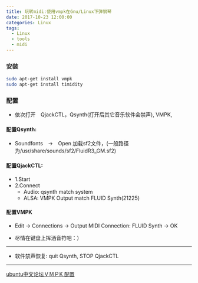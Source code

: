 ```yaml
---
title: 玩转midi:使用vmpk在Gnu/Linux下弹钢琴
date: 2017-10-23 12:00:00
categories: Linux
tags: 
  - Linux
  - tools
  - midi
---
```


### 安装
```bash
sudo apt-get install vmpk
sudo apt-get install timidity
```
### 配置

- 依次打开　QjackCTL，Qsynth(打开后其它音乐软件会禁声),  VMPK,
#### 配置Qsynth:
  - Soundfonts　→　Open 加载sf2文件，(一般路径为/usr/share/sounds/sf2/FluidR3_GM.sf2) 
 

#### 配置QjackCTL: 
  - 1.Start
  - 2.Connect
    - Audio: qsynth match system
    - ALSA: VMPK Output match FLUID Synth(21225)

#### 配置VMPK
  - Edit → Connections → Output MIDI Connection: FLUID Synth → OK

- 尽情在键盘上挥洒音符吧：）

---

  - 软件禁声恢复: quit Qsynth, STOP QjackCTL

---

[ubuntu中文论坛ＶＭＰK 配置](http://forum.ubuntu.org.cn/viewtopic.php?p=3035326)
